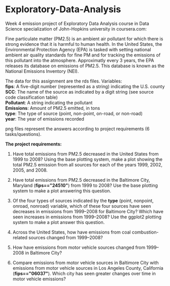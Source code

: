 # Exploratory-Data-Analysis
Week 4 emission project of Exploratory Data Analysis course in Data Science specialization of John-Hopkins university in coursera.com:

Fine particulate matter (PM2.5) is an ambient air pollutant for which there is strong evidence that it is harmful to human health. In the United States, the Environmental Protection Agency (EPA) is tasked with setting national ambient air quality standards for fine PM and for tracking the emissions of this pollutant into the atmosphere. Approximatly every 3 years, the EPA releases its database on emissions of PM2.5. This database is known as the National Emissions Inventory (NEI).

The data for this assignment are the rds files.
Variables:  
**fips**: A five-digit number (represented as a string) indicating the U.S. county  
**SCC**: The name of the source as indicated by a digit string (see source code classification table)  
**Pollutant**: A string indicating the pollutant  
**Emissions**: Amount of PM2.5 emitted, in tons  
**type**: The type of source (point, non-point, on-road, or non-road)  
**year**: The year of emissions recorded  

png files represent the answers according to project requirements (6 tasks/questions).

**The project requirements:**

1. Have total emissions from PM2.5 decreased in the United States from 1999 to 2008? Using the base plotting system, make a plot showing the total PM2.5 emission from all sources for each of the years 1999, 2002, 2005, and 2008.

2. Have total emissions from PM2.5 decreased in the Baltimore City, Maryland (**fips=="24510"**) from 1999 to 2008? Use the base plotting system to make a plot answering this question.

3. Of the four types of sources indicated by the **type** (point, nonpoint, onroad, nonroad) variable, which of these four sources have seen decreases in emissions from 1999–2008 for Baltimore City? Which have seen increases in emissions from 1999–2008? Use the ggplot2 plotting system to make a plot answer this question.

4. Across the United States, how have emissions from coal combustion-related sources changed from 1999–2008?

5. How have emissions from motor vehicle sources changed from 1999–2008 in Baltimore City?

6. Compare emissions from motor vehicle sources in Baltimore City with emissions from motor vehicle sources in Los Angeles County, California (**fips=="06037"**). Which city has seen greater changes over time in motor vehicle emissions?
